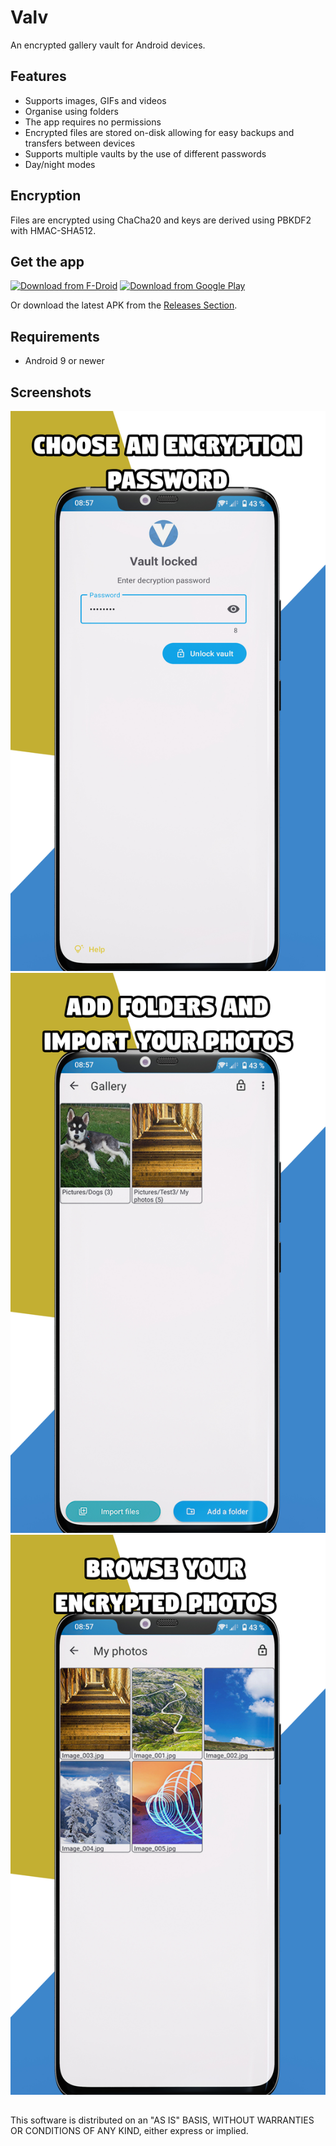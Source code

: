 # Valv
An encrypted gallery vault for Android devices.

## Features
- Supports images, GIFs and videos
- Organise using folders
- The app requires no permissions
- Encrypted files are stored on-disk allowing for easy backups and transfers between devices
- Supports multiple vaults by the use of different passwords
- Day/night modes

## Encryption
Files are encrypted using ChaCha20 and keys are derived using PBKDF2 with HMAC-SHA512.

## Get the app
[<img src="https://fdroid.gitlab.io/artwork/badge/get-it-on.png"
     alt="Download from F-Droid"
     height="80">](https://f-droid.org/packages/se.arctosoft.vault/)
[<img src="https://play.google.com/intl/en_us/badges/images/generic/en_badge_web_generic.png" 
      alt="Download from Google Play" 
      height="80">](https://play.google.com/store/apps/details?id=se.arctosoft.vault)

Or download the latest APK from the [Releases Section](https://github.com/Arctosoft/Valv-Android/releases/latest).

## Requirements
- Android 9 or newer

## Screenshots
![Locked screen](/fastlane/metadata/android/en-US/images/phoneScreenshots/1.jpg "Locked screen")
![Gallery](/fastlane/metadata/android/en-US/images/phoneScreenshots/2.jpg "Gallery")
![Gallery folder](/fastlane/metadata/android/en-US/images/phoneScreenshots/3.jpg "Gallery folder")

## 
This software is distributed on an "AS IS" BASIS, WITHOUT WARRANTIES OR CONDITIONS OF ANY KIND, either express or implied.
